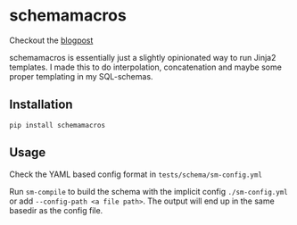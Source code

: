 # schemamacros

Checkout the [blogpost](https://blog.caj.me/introducing-schemamacros.html#introducing-schemamacros)

schemamacros is essentially just a slightly opinionated way to run Jinja2
templates. I made this to do interpolation, concatenation and maybe some
proper templating in my SQL-schemas.


## Installation

```
pip install schemamacros
```

## Usage

Check the YAML based config format in `tests/schema/sm-config.yml`

Run `sm-compile` to build the schema with the implicit config `./sm-config.yml`
or add `--config-path <a file path>`. The output will end up in the same basedir 
as the config file.
